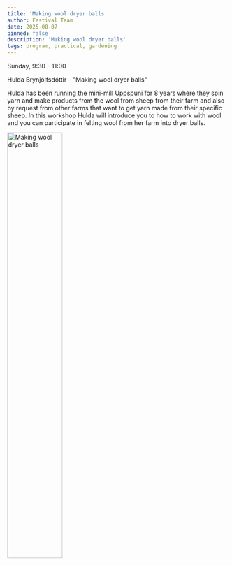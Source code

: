 ```yaml
---
title: 'Making wool dryer balls'
author: Festival Team
date: 2025-08-07
pinned: false
description: 'Making wool dryer balls'
tags: program, practical, gardening
---
```


<script>
    import Image from  '$lib/Image.svelte'
</script>

Sunday, 9:30 - 11:00

Hulda Brynjólfsdóttir - "Making wool dryer balls"

Hulda has been running the mini-mill Uppspuni for 8 years where they spin yarn and make products from the wool from sheep from their farm and also by request from other farms that want to get yarn made from their specific sheep. In this workshop Hulda will introduce you to how to work with wool and you can participate in felting wool from her farm into dryer balls. 

<Image 
  src='program/practical-gardening/making-wool-dryer-balls.png'
  caption='Making wool dryer balls'
  alt='Making wool dryer balls'
  width='50%'/> 
